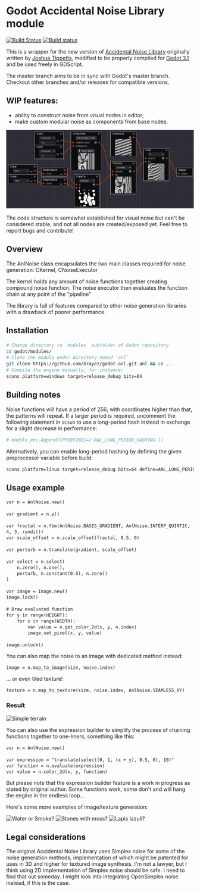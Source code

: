 # Godot Accidental Noise Library module

[![Build Status](https://travis-ci.com/Xrayez/godot-anl.svg?branch=master)](https://travis-ci.com/Xrayez/godot-anl)
[![Build status](https://ci.appveyor.com/api/projects/status/n6b4hvlk7pxu6dk0/branch/master?svg=true)](https://ci.appveyor.com/project/Xrayez/godot-anl/branch/master)

This is a wrapper for the new version of
[Accidental Noise Library](https://github.com/JTippetts/accidental-noise-library)
originally written by
[Joshua Tippetts](https://sourceforge.net/u/tippettsj/profile/), modified
to be properly compiled for [Godot 3.1](https://github.com/godotengine/godot)
and be used freely in GDScript.

The master branch aims to be in sync with Godot's master branch. Checkout other
branches and/or releases for compatible versions.

## WIP features:

* ability to construct noise from visual nodes in editor;
* make custom modular noise as components from base nodes.

![Visual Accidental Noise Workbench](examples/images/visual_noise.png)

The code structure is somewhat established for visual noise but can't be considered stable, and not all nodes are created/exposed yet. Feel free to report bugs and contribute!

## Overview

The AnlNoise class encapsulates the two main classes required for noise
generation: CKernel, CNoiseExecutor

The kernel holds any amount of noise functions together creating compound noise
function. The noise executor then evaluates the function chain at any point of
the "pipeline"

The library is full of features compared to other noise generation libraries with
a drawback of poorer performance.

## Installation

```bash
# Change directory to `modules` subfolder of Godot repository
cd godot/modules/
# Clone the module under directory named `anl`
git clone https://github.com/Xrayez/godot-anl.git anl && cd ..
# Compile the engine manually, for instance:
scons platform=windows target=release_debug bits=64
```

## Building notes

Noise functions will have a period of 256; with coordinates higher than that,
the patterns will repeat. If a larger period is required, uncomment the
following statement in `SCsub` to use a long-period hash instead in exchange for a slight
decrease in performance:

```python
# module_env.Append(CPPDEFINES=['ANL_LONG_PERIOD_HASHING'])
```

Alternatively, you can enable long-period hashing by defining the given preprocessor
variable before build:

```bash
scons platform=linux target=release_debug bits=64 define=ANL_LONG_PERIOD_HASHING
```

## Usage example

```gdscript
var n = AnlNoise.new()

var gradient = n.y()

var fractal = n.fbm(AnlNoise.BASIS_GRADIENT, AnlNoise.INTERP_QUINTIC, 4, 3, randi())
var scale_offset = n.scale_offset(fractal, 0.5, 0)

var perturb = n.translate(gradient, scale_offset)

var select = n.select(
	n.zero(), n.one(),
	perturb, n.constant(0.5), n.zero()
)

var image = Image.new()
image.lock()

# Draw evaluated function
for y in range(HEIGHT):
	for x in range(WIDTH):
		var value = n.get_color_2d(x, y, n.index)
		image.set_pixel(x, y, value)

image.unlock()
```
You can also map the noise to an image with dedicated method instead:
```gdscript
image = n.map_to_image(size, noise.index)
```
... or even tiled texture!
```gdscript
texture = n.map_to_texture(size, noise.index, AnlNoise.SEAMLESS_XY)
```

### Result
![Simple terrain](examples/images/terrain_binary.png)

You can also use the expression builder to simplify the process of chaining
functions together to one-liners, something like this:

```gdscript
var n = AnlNoise.new()

var expression = "translate(select(0, 1, (x + y), 0.5, 0), 10)"
var function = n.evaluate(expression)
var value = n.color_2d(x, y, function)
```

But please note that the expression builder feature is a work in progress as
stated by original author. Some functions work, some don't and will hang the
engine in the endless loop...

Here's some more examples of image/texture generation:

![Water or Smoke?](examples/images/water_smoke.png)
![Stones with moss?](examples/images/stone_moss.png)
![Lapis lazuli?](examples/images/stone_lapis.png)

## Legal considerations

The original Accidental Noise Library uses Simplex noise for some of the noise
generation methods, implementation of which might be patented for uses in 3D and
higher for textured image synthesis. I'm not a lawyer, but I think using 2D
implementation of Simplex noise should be safe. I need to find that out someday.
I might look into integrating OpenSimplex noise instead, if this is the case.
